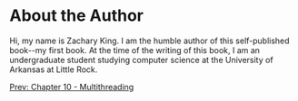 # About the Author

Hi, my name is Zachary King. I am the humble author of this self-published book--my first book. 
At the time of the writing of this book, I am an undergraduate student studying computer science at 
the University of Arkansas at Little Rock. 

[Prev: Chapter 10 - Multithreading](./chapter10.md)

